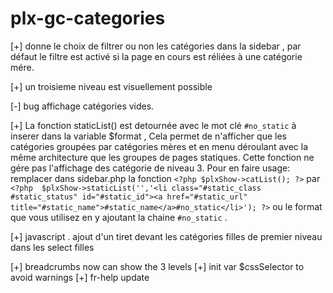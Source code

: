 



# plx-gc-categories


[+] donne le choix de filtrer ou non les catégories dans la sidebar , par défaut le filtre est activé si la page en cours est réliées à une catégorie mére.

[+] un troisieme niveau est visuellement possible

[-] bug affichage catégories vides.

[+] La fonction staticList() est detournée avec le mot clé `#no_static` à inserer dans la variable $format , Cela permet de n'afficher que les catégories groupées par catégories mères et en menu déroulant avec la même architecture que les groupes de pages statiques. Cette fonction ne gére pas l'affichage des catégorie de niveau 3.
Pour en faire usage: remplacer dans sidebar.php la fonction `<?php $plxShow->catList(); ?>` par `<?php  $plxShow->staticList('','<li class="#static_class #static_status" id="#static_id"><a href="#static_url" title="#static_name">#static_name</a>#no_static</li>'); ?>` ou le format que vous utilisez en y ajoutant la chaine `#no_static` .

[+] javascript . ajout d'un tiret devant les catégories filles de premier niveau dans les select filles


[+] breadcrumbs now can show the 3 levels
[+] init var $cssSelector to avoid warnings
[+] fr-help update 
